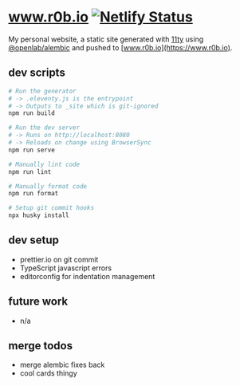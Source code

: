 # www.r0b.io [![Netlify Status](https://api.netlify.com/api/v1/badges/ed3d45ba-da8f-471d-9e03-da6a2e4668ec/deploy-status)](https://app.netlify.com/sites/sharp-newton-2d30e6/deploys)

My personal website, a static site generated with [11ty](https://www.11ty.dev/)
using [@openlab/alembic](https://github.com/digitalinteraction/alembic/)
and pushed to [www.r0b.io](https://www.r0b.io).

## dev scripts

```sh
# Run the generator
# -> .eleventy.js is the entrypoint
# -> Outputs to _site which is git-ignored
npm run build

# Run the dev server
# -> Runs on http://localhost:8080
# -> Reloads on change using BrowserSync
npm run serve

# Manually lint code
npm run lint

# Manually format code
npm run format

# Setup git commit hooks
npx husky install
```

## dev setup

- prettier.io on git commit
- TypeScript javascript errors
- editorconfig for indentation management

## future work

- n/a

## merge todos

- merge alembic fixes back
- cool cards thingy
